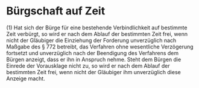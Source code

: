 # Bürgschaft auf Zeit

(1) Hat sich der Bürge für eine bestehende Verbindlichkeit auf bestimmte Zeit verbürgt, so wird er nach dem Ablauf der bestimmten Zeit frei, wenn nicht der Gläubiger die Einziehung der Forderung unverzüglich nach Maßgabe des § 772 betreibt, das Verfahren ohne wesentliche Verzögerung fortsetzt und unverzüglich nach der Beendigung des Verfahrens dem Bürgen anzeigt, dass er ihn in Anspruch nehme. Steht dem Bürgen die Einrede der Vorausklage nicht zu, so wird er nach dem Ablauf der bestimmten Zeit frei, wenn nicht der Gläubiger ihm unverzüglich diese Anzeige macht.